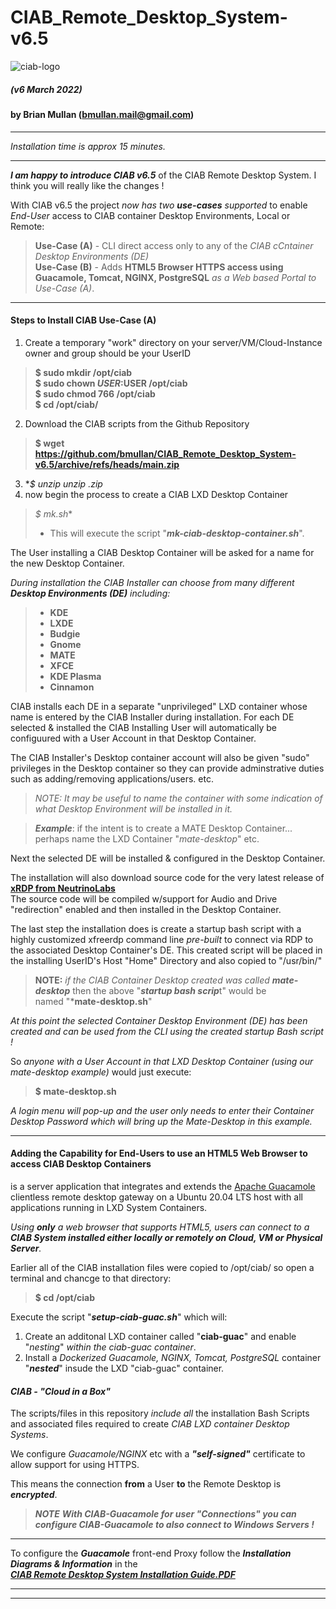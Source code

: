 # CIAB_Remote_Desktop_System-v6.5

![ciab-logo](https://user-images.githubusercontent.com/1682855/51850975-ea4e3480-22f0-11e9-9128-d945e1e2a9ab.png?classes=float-left)  
  
##### (v6 March 2022)  
#### by Brian Mullan (bmullan.mail@gmail.com)  

---  

*Installation time is approx 15 minutes.*

---  

_**I am happy to introduce CIAB v6.5**_ of the CIAB Remote Desktop System.   I think you will really like the changes !   

With CIAB v6.5 the project *now has two **use-cases** supported* to enable *End-User* access to CIAB container Desktop Environments, Local or Remote:  

> **Use-Case (A)** - CLI direct access only to any of the *CIAB cCntainer Desktop Environments (DE)*  
> **Use-Case (B)** - Adds **HTML5 Browser HTTPS access using Guacamole, Tomcat, NGINX, PostgreSQL** *as a Web based Portal to Use-Case (A)*.

---

#### Steps to Install CIAB Use-Case (A)  

1) Create a temporary "work" directory on your server/VM/Cloud-Instance owner and group should be your UserID 
> **$ sudo mkdir /opt/ciab**  
> **$ sudo chown $USER:$USER /opt/ciab**    
> **$ sudo chmod 766 /opt/ciab**  
> **$ cd /opt/ciab/**  

2) Download the CIAB scripts from the Github Repository  
> **$ wget https://github.com/bmullan/CIAB_Remote_Desktop_System-v6.5/archive/refs/heads/main.zip**

3) **$ unzip unzip *.zip**  
4) now begin the process to create a CIAB LXD Desktop Container 
> **$ mk*.sh**  
> - This will execute the script "***mk-ciab-desktop-container.sh***".  

The User installing a CIAB Desktop Container will be asked for a name for the new Desktop Container.  

_During installation the CIAB Installer can choose from many different **Desktop Environments (DE)** including:_  
> - **KDE**  
> - **LXDE**  
> - **Budgie**  
> - **Gnome**  
> - **MATE**  
> - **XFCE**  
> - **KDE Plasma**   
> - **Cinnamon**  

CIAB installs each DE in a separate "unprivileged" LXD container whose name is entered by the CIAB Installer during installation.
For each DE selected & installed the CIAB Installing User will automatically be configuured with a User Account in that Desktop Container.

The CIAB Installer's Desktop container account will also be given "sudo" privileges in the Desktop container so they can provide adminstrative 
duties such as adding/removing applications/users. etc.  

> *NOTE: It may be useful to name the container with some indication of what Desktop Environment will be installed in it.*  

> ***Example***:   if the intent is to create a MATE Desktop Container... perhaps name the LXD Container "*mate-desktop*" etc.

Next the selected DE will be installed & configured in the Desktop Container.

The installation will also download source code for the very latest release of **[xRDP from NeutrinoLabs](https://github.com/neutrinolabs/xrdp)**  
The source code will be compiled w/support for Audio and Drive "redirection" enabled and then installed in the Desktop Container.

The last step the installation does is create a startup bash script with a highly customized xfreerdp command line *pre-built*
to connect via RDP to the associated Desktop Container's DE.   This created script will be placed in the installing UserID's
Host "Home" Directory and also copied to "/usr/bin/"

> **NOTE:**  *if the CIAB Container Desktop created was called **mate-desktop*** then the above "***startup bash scrip***t" would be  
> named "***mate-desktop.sh**"  

*At this point the selected Container Desktop Environment (DE) has been created and can be used from the CLI using the created startup Bash script !*

So *anyone with a User Account in that LXD Desktop Container (using our mate-desktop example)* would just execute:  
>  **$ mate-desktop.sh**  

*A login menu will pop-up and the user only needs to enter their Container Desktop Password which will bring up the Mate-Desktop in this example.*


---

#### Adding the Capability for End-Users to use an HTML5 Web Browser to access CIAB Desktop Containers

is a server application that integrates and extends the [Apache Guacamole](https://guacamole.apache.org/) clientless remote desktop gateway on a Ubuntu 20.04 LTS host with all applications running in LXD System Containers.   

_Using **only** a web browser that supports HTML5, users can connect to a **CIAB System installed either locally or remotely on Cloud, VM or Physical Server**._  

Earlier all of the CIAB installation files were copied to /opt/ciab/ so open a terminal and chancge to that directory:

> **$ cd /opt/ciab**  

Execute the script "***setup-ciab-guac.sh***"  which will:  
1) Create an additonal LXD container called "**ciab-guac**" and enable "*nesting*" *within the ciab-guac container*.  
2) Install a *Dockerized* *Guacamole, NGINX, Tomcat, PostgreSQL* container "***nested***" insude the LXD "ciab-guac" container.  

#### _**CIAB - "Cloud in a Box"**_  

The scripts/files in this repository _include all_ the installation Bash Scripts and associated files required to create *CIAB LXD container Desktop Systems*.  

We configure _Guacamole/NGINX_ etc with a _**"self-signed"**_ certificate to allow support for using HTTPS.   
  
This means the connection **from** a User **to** the Remote Desktop is _**encrypted**_.  

> _**NOTE**_ 
> ***With CIAB-Guacamole for user "Connections" you can configure CIAB-Guacamole to also connect to Windows Servers !***  


---
  
To configure the ***Guacamole*** front-end Proxy follow the ***Installation Diagrams & Information*** in the   
_**[CIAB Remote Desktop System Installation Guide.PDF](https://github.com/bmullan/CIAB_Remote_Desktop_System-v6.5/blob/main/CIAB%20Remote%20Desktop%20System%20Installation.pdf)**_


---

---


